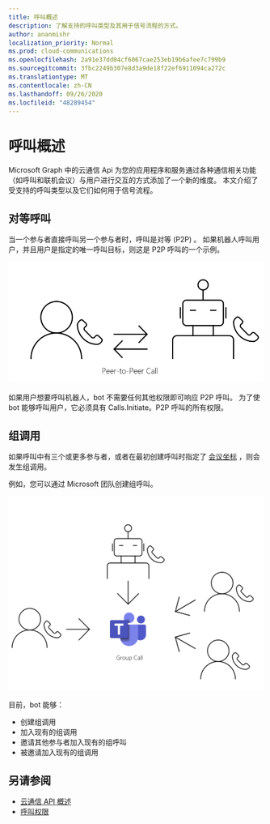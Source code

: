 ```yaml
---
title: 呼叫概述
description: 了解支持的呼叫类型及其用于信号流程的方式。
author: ananmishr
localization_priority: Normal
ms.prod: cloud-communications
ms.openlocfilehash: 2a91e37dd04cf6067cae253eb19b6afee7c799b9
ms.sourcegitcommit: 3fbc2249b307e8d3a9de18f22ef6911094ca272c
ms.translationtype: MT
ms.contentlocale: zh-CN
ms.lasthandoff: 09/26/2020
ms.locfileid: "48289454"
---
```

# <a name="calls-overview"></a>呼叫概述

Microsoft Graph 中的云通信 Api 为您的应用程序和服务通过各种通信相关功能（如呼叫和联机会议）与用户进行交互的方式添加了一个新的维度。 本文介绍了受支持的呼叫类型以及它们如何用于信号流程。

## <a name="peer-to-peer-calls"></a>对等呼叫
当一个参与者直接呼叫另一个参与者时，呼叫是对等 (P2P) 。 如果机器人呼叫用户，并且用户是指定的唯一呼叫目标，则这是 P2P 呼叫的一个示例。

![P2P 调用关系图](images/communications-p2p-call.PNG)

如果用户想要呼叫机器人，bot 不需要任何其他权限即可响应 P2P 呼叫。 为了使 bot 能够呼叫用户，它必须具有 Calls.Initiate。P2P 呼叫的所有权限。

## <a name="group-calls"></a>组调用

如果呼叫中有三个或更多参与者，或者在最初创建呼叫时指定了 [会议坐标](/graph/api/resources/onlinemeeting) ，则会发生组调用。 

例如，您可以通过 Microsoft 团队创建组呼叫。

![分组调用关系图](images/communications-group-call.PNG)

目前，bot 能够：
- 创建组调用
- 加入现有的组调用
- 邀请其他参与者加入现有的组呼叫
- 被邀请加入现有的组调用

## <a name="see-also"></a>另请参阅

- [云通信 API 概述](cloud-communications-concept-overview.md)
- [呼叫权限](./permissions-reference.md#calls-permissions)